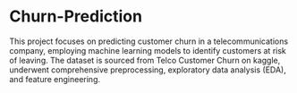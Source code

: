 # Churn-Prediction
This project focuses on predicting customer churn in a telecommunications company, employing machine learning models to identify customers at risk of leaving. The dataset is sourced from Telco Customer Churn on kaggle, underwent comprehensive preprocessing, exploratory data analysis (EDA), and feature engineering.
